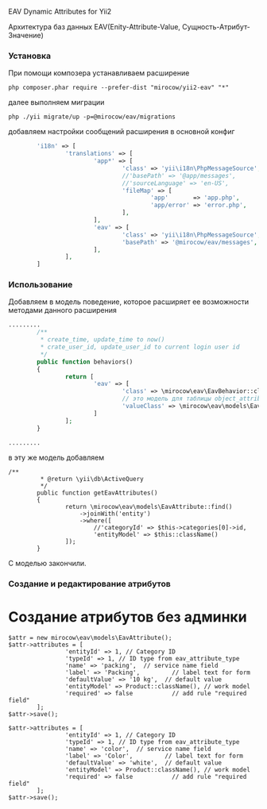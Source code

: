 EAV Dynamic Attributes for Yii2

Архитектура баз данных EAV(Enity-Attribute-Value, Сущность-Атрибут-Значение)

### Установка
При помощи композера устанавливаем расширение
```
php composer.phar require --prefer-dist "mirocow/yii2-eav" "*"
```
далее выполняем миграции
```
php ./yii migrate/up -p=@mirocow/eav/migrations
```
добавляем настройки сообщений расширения в основной конфиг

``` php
		'i18n' => [
				'translations' => [
						'app*' => [
								'class' => 'yii\i18n\PhpMessageSource',
								//'basePath' => '@app/messages',
								//'sourceLanguage' => 'en-US',
								'fileMap' => [
										'app'       => 'app.php',
										'app/error' => 'error.php',
								],
						],
						'eav' => [
								'class' => 'yii\i18n\PhpMessageSource',
								'basePath' => '@mirocow/eav/messages',
						],
				],
		]
```
### Использование 
Добавляем в модель поведение, которое расширяет ее возможности методами данного расширения

``` php
.........
		/**
		 * create_time, update_time to now()
		 * crate_user_id, update_user_id to current login user id
		 */
		public function behaviors()
		{
				return [
						'eav' => [
								'class' => \mirocow\eav\EavBehavior::className(),
								// это модель для таблицы object_attribute_value
								'valueClass' => \mirocow\eav\models\EavAttributeValue::className(),
						]
				];
		}

.........
```
в эту же модель добавляем 
```
/**
		 * @return \yii\db\ActiveQuery
		 */
		public function getEavAttributes()
		{
				return \mirocow\eav\models\EavAttribute::find()
					->joinWith('entity')
					->where([
						//'categoryId' => $this->categories[0]->id,
						'entityModel' => $this::className()
				]);
		}
```		
C моделью закончили.

### Создание и редактирование атрибутов
# Создание атрибутов без админки
```
$attr = new mirocow\eav\models\EavAttribute();
$attr->attributes = [
				'entityId' => 1, // Category ID
				'typeId' => 1, // ID type from eav_attribute_type
				'name' => 'packing',  // service name field
				'label' => 'Packing',         // label text for form
				'defaultValue' => '10 kg',  // default value
				'entityModel' => Product::className(), // work model
				'required' => false           // add rule "required field"
		];
$attr->save();

$attr->attributes = [
				'entityId' => 1, // Category ID
				'typeId' => 1, // ID type from eav_attribute_type
				'name' => 'color',  // service name field
				'label' => 'Color',         // label text for form
				'defaultValue' => 'white',  // default value
				'entityModel' => Product::className(), // work model
				'required' => false           // add rule "required field"
		];
$attr->save();
```
